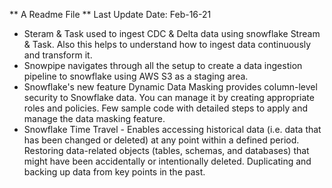 ** A Readme File ** Last Update Date: Feb-16-21

- Steram & Task used to ingest CDC & Delta data using snowflake Stream & Task. Also this helps to understand how to ingest data continuously and transform it.
- Snowpipe navigates through all the setup to create a data ingestion pipeline to snowflake using AWS S3 as a staging area.
- Snowflake's new feature Dynamic Data Masking provides column-level security to Snowflake data. You can manage it by creating appropriate roles and policies. Few sample code with detailed steps to apply and manage the data masking feature.
- Snowflake Time Travel - Enables accessing historical data (i.e. data that has been changed or deleted) at any point within a defined period. Restoring data-related objects (tables, schemas, and databases) that might have been accidentally or intentionally deleted. Duplicating and backing up data from key points in the past.

